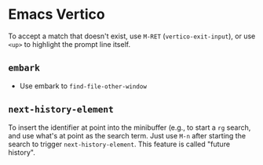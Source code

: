 # Emacs Vertico

To accept a match that doesn't exist, use `M-RET` (`vertico-exit-input`), or use `<up>` to highlight the prompt line itself.

## `embark`

- Use embark to `find-file-other-window`

## `next-history-element`

To insert the identifier at point into the minibuffer (e.g., to start a `rg` search, and use what's at point as the search term. Just use `M-n` after starting the search to trigger `next-history-element`. This feature is called "future history".
